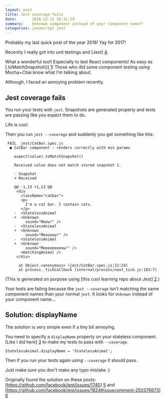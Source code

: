 ```yaml
---
layout: post
title: Jest coverage fails
date:       2016-12-13 10:31:19
summary:    Unknown component instead of your component name?!
categories: javascript jest
---
```


Probably my last quick post of the year 2016! Yay for 2017!

Recently I really got into unit testings and [Jest] [4].

What a wonderful tool! Especially to test React components! As easy as [.toMatchSnapshot()] [1]! Those who did some component testing using Mocha+Chai know what I'm talking about.

Although, I faced an annoying problem recently.

## Jest coverage fails

You run your tests with `jest`. Snapshots are generated properly and tests are passing like you expect them to do.

Life is cool.

Then you run `jest --coverage` and suddenly you get something like this:

```
 FAIL  jest/CatBar.spec.js
  ● CatBar component › renders correctly with min params

    expect(value).toMatchSnapshot()

    Received value does not match stored snapshot 1.

    - Snapshot
    + Received

    @@ -1,13 +1,13 @@
     <div
       className="catbar">
       <p>
         I'm a cat bar. I contain cats.
       </p>
    -  <StatelessAnimal
    +  <Unknown
         sound="Meow!" />
    -  <StatelessAnimal
    +  <Unknown
         sound="Meoooow!" />
    -  <StatelessAnimal
    +  <Unknown
         sound="Meeeeeeeeow!" />
       <HatchingAnimal />
     </div>

      at Object.<anonymous> (jest/CatBar.spec.js:11:24)
      at process._tickCallback (internal/process/next_tick.js:103:7)
```
(This is generated on purpose using [this cool learning repo about Jest] [2].)

Your tests are failing because the `jest --coverage` isn't matching the same component names than your normal `jest`. It looks for `Unknown` instead of your component name...

## Solution: displayName

The solution is very simple even if a tiny bit annoying.

You need to specify a `displayName` property on your stateless component. [Like I did here] [3] to make my tests to pass with `--coverage`.

```
StatelessAnimal.displayName = 'StatelessAnimal';
```

Then if you run your tests again using `--coverage` it should pass.

Just make sure you don't make any typo mistake :)

Originally found the solution on these posts: [https://github.com/facebook/jest/issues/1740] [5] and [https://github.com/facebook/jest/issues/1824#issuecomment-250376673] [6] 

  [1]: http://facebook.github.io/jest/docs/api.html#tomatchsnapshot
  [2]: https://github.com/springload/mocha-chai-to-jest
  [3]: https://github.com/springload/mocha-chai-to-jest/blob/master/things-to-test/StatelessAnimal.js#L16
  [4]: http://facebook.github.io/jest/
  [5]: https://github.com/facebook/jest/issues/1740
  [6]: https://github.com/facebook/jest/issues/1824#issuecomment-250376673
